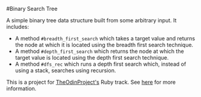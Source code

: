 #Binary Search Tree

A simple binary tree data structure built from some arbitrary input. It includes:

* A method `#breadth_first_search` which takes a target value and returns the node at which it is located using the breadth first search technique.
* A method `#depth_first_search` which returns the node at which the target value is located using the depth first search technique.
* A method `#dfs_rec` which runs a depth first search which, instead of using a stack, searches using recursion.

This is a project for [TheOdinProject's](http://www.theodinproject.com) Ruby track. See [here](http://www.theodinproject.com/courses/ruby-programming/lessons/data-structures-and-algorithms?ref=lc-pb) for more information.